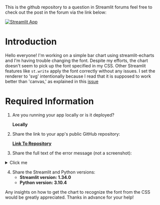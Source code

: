 This is the github repository to a question in Streamlit forums
feel free to check out the post in the forum via the link below:

[![Streamlit App](https://static.streamlit.io/badges/streamlit_badge_black_white.svg)](https://discuss.streamlit.io/t/how-can-i-change-the-fontfamily-of-a-chart/69977)


# Introduction
Hello everyone! I'm working on a simple bar chart using streamlit-echarts and I'm having trouble changing the font. Despite my efforts, the chart doesn't seem to pick up the font specified in my CSS. Other Streamlit features like `st.write` apply the font correctly without any issues.
I set the renderer to 'svg' intentionally because I read that it is supposed to work better than 'canvas,' as explained in this [issue](https://github.com/apache/echarts/issues/11899#issuecomment-1809275017)

# Required Information
1. Are you running your app locally or is it deployed?
   
   **Locally**

2. Share the link to your app's public GitHub repository:
   
   **[Link To Repository](https://github.com/n3vo/streamlit-echarts-font-issue)**

3. Share the full text of the error message (not a screenshot):
 

<details>
     <summary>Click me</summary>

``` 
        GET https://cdn.segment.com/analytics.js/v1/iCkMy7ymtJ9qYzQRXkQpnAJEq7D4NyMU/analytics.min.js net::ERR_BLOCKED_BY_CLIENT
   actuallySendMetrics.e.load @ main.7e6f4f72.js:2
   (anonymous) @ main.7e6f4f72.js:2
   initialize @ main.7e6f4f72.js:2
   Cp.handleOneTimeInitialization @ main.7e6f4f72.js:2
   Cp.handleNewSession @ main.7e6f4f72.js:2
   newSession @ main.7e6f4f72.js:2
   (anonymous) @ main.7e6f4f72.js:2
   Cp.handleMessage @ main.7e6f4f72.js:2
   handleMessage @ main.7e6f4f72.js:2
   await in handleMessage (async)
   websocket.onmessage @ main.7e6f4f72.js:2
   
   main.7e6f4f72.js:2
   Unrecognized feature: 'ambient-light-sensor'.
   main.7e6f4f72.js:2
   Unrecognized feature: 'battery'.
   main.7e6f4f72.js:2
   Unrecognized feature: 'document-domain'.
   main.7e6f4f72.js:2
   Unrecognized feature: 'layout-animations'.
   main.7e6f4f72.js:2
   Unrecognized feature: 'legacy-image-formats'.
   main.7e6f4f72.js:2
   Unrecognized feature: 'oversized-images'.
   main.7e6f4f72.js:2
   Unrecognized feature: 'vr'.
   main.7e6f4f72.js:2
   Unrecognized feature: 'wake-lock'.
   index.html:1
   An iframe which has both allow-scripts and allow-same-origin for its sandbox attribute can escape its sandboxing.
 
   ```    
   </details>
   
4. Share the Streamlit and Python versions:
   - **Streamlit version: 1.34.0**
   - **Python version: 3.10.4**

Any insights on how to get the chart to recognize the font from the CSS would be greatly appreciated. Thanks in advance for your help!

